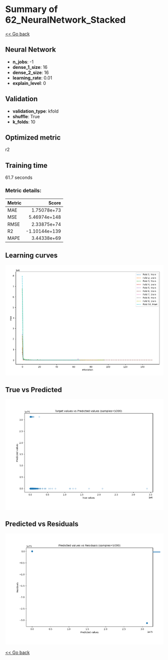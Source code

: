 # Summary of 62_NeuralNetwork_Stacked

[<< Go back](../README.md)


## Neural Network
- **n_jobs**: -1
- **dense_1_size**: 16
- **dense_2_size**: 16
- **learning_rate**: 0.01
- **explain_level**: 0

## Validation
 - **validation_type**: kfold
 - **shuffle**: True
 - **k_folds**: 10

## Optimized metric
r2

## Training time

61.7 seconds

### Metric details:
| Metric   |         Score |
|:---------|--------------:|
| MAE      |  1.75078e+73  |
| MSE      |  5.46974e+148 |
| RMSE     |  2.33875e+74  |
| R2       | -1.10144e+139 |
| MAPE     |  3.44338e+69  |



## Learning curves
![Learning curves](learning_curves.png)
## True vs Predicted

![True vs Predicted](true_vs_predicted.png)


## Predicted vs Residuals

![Predicted vs Residuals](predicted_vs_residuals.png)



[<< Go back](../README.md)
